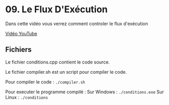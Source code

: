 # 09. Le Flux D'Exécution

Dans cette vidéo vous verrez comment controler le flux d'exécution

[Vidéo YouTube](https://youtu.be/cLklxZchr7M)


## Fichiers

Le fichier conditions.cpp contient le code source.

Le fichier compiler.sh est un script pour compiler le code.


Pour compiler le code :
`./compiler.sh`



Pour executer le programme compilé :
Sur Windows :
`./conditions.exe`
Sur Linux :
`./conditions`

